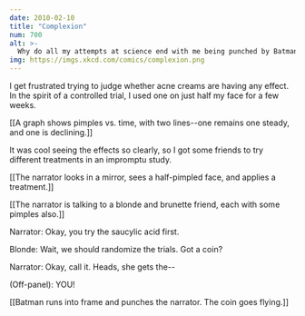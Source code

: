 ```yaml
---
date: 2010-02-10
title: "Complexion"
num: 700
alt: >-
  Why do all my attempts at science end with me being punched by Batman?  (P.S. benzoyl peroxide soap works great.)
img: https://imgs.xkcd.com/comics/complexion.png
---
```

I get frustrated trying to judge whether acne creams are having any effect. In the spirit of a controlled trial, I used one on just half my face for a few weeks.

[[A graph shows pimples vs. time, with two lines--one remains one steady, and one is declining.]]

It was cool seeing the effects so clearly, so I got some friends to try different treatments in an impromptu study.

[[The narrator looks in a mirror, sees a half-pimpled face, and applies a treatment.]]

[[The narrator is talking to a blonde and brunette friend, each with some pimples also.]]

Narrator: Okay, you try the saucylic acid first.

Blonde: Wait, we should randomize the trials. Got a coin?

Narrator: Okay, call it. Heads, she gets the--

(Off-panel): YOU!

[[Batman runs into frame and punches the narrator. The coin goes flying.]]

